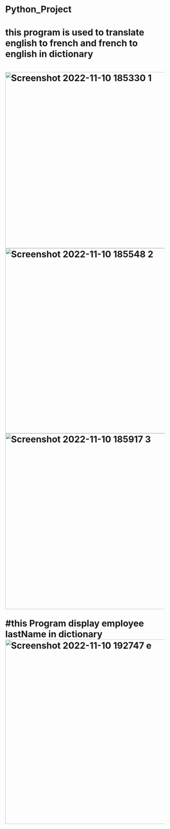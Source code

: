 # Python_Project

<h1>this program is used to translate english to french and french to english in dictionary<h1>
  <img width="556" alt="Screenshot 2022-11-10 185330 1" src="https://user-images.githubusercontent.com/117329521/201231117-3c7859f3-4791-41d0-93e9-7407db4f5e0c.png">
<img width="584" alt="Screenshot 2022-11-10 185548 2" src="https://user-images.githubusercontent.com/117329521/201231118-af79b0bb-6398-49d5-85c4-89fe9051894e.png">
<img width="555" alt="Screenshot 2022-11-10 185917 3" src="https://user-images.githubusercontent.com/117329521/201231119-af178a7d-b45d-48a7-ad31-02b5ce73f350.png">

#this Program display employee lastName in dictionary
<img width="582" alt="Screenshot 2022-11-10 192747 e" src="https://user-images.githubusercontent.com/117329521/201234127-0c8b22dd-5cb7-42de-a281-5a2ec762c734.png">

 

